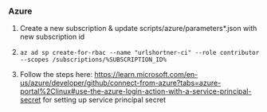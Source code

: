 ### Azure

1. Create a new subscription & update scripts/azure/parameters\*.json with new subscription id
2. `az ad sp create-for-rbac --name "urlshortner-ci" --role contributor --scopes /subscriptions/%SUBSCRIPTION_ID%`

3. Follow the steps here: https://learn.microsoft.com/en-us/azure/developer/github/connect-from-azure?tabs=azure-portal%2Clinux#use-the-azure-login-action-with-a-service-principal-secret
   for setting up service principal secret
